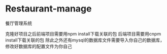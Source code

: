 # Restaurant-manage
餐厅管理系统

克隆好项目之后前端项目需要用npm install下载关联的包
后端项目需要用cnpm install下载关联的包
除此之外还有mysql的数据库文件需要导入你自己的数据库，修改好数据库的配置文件为你自己
<br><br><br>
